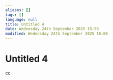 ```yaml
---
aliases: []
tags: []
language: null
title: Untitled 4
date: Wednesday 24th September 2025 15:59
modified: Wednesday 24th September 2025 16:06
---
```


# Untitled 4

cc
